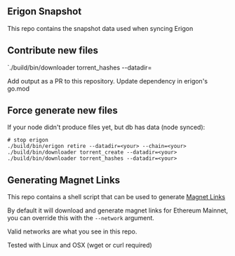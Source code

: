 ## Erigon Snapshot

This repo contains the snapshot data used when syncing Erigon

## Contribute new files

`./build/bin/downloader torrent_hashes --datadir=<your>

Add output as a PR to this repository. Update dependency in erigon's go.mod

## Force generate new files

If your node didn't produce files yet, but db has data (node synced):

```
# stop erigon
./build/bin/erigon retire --datadir=<your> --chain=<your>
./build/bin/downloader torrent_create --datadir=<your>
./build/bin/downloader torrent_hashes --datadir=<your>
```

## Generating Magnet Links

This repo contains a shell script that can be used to
generate [Magnet Links](https://en.wikipedia.org/wiki/Magnet_URI_scheme)

By default it will download and generate magnet links for Ethereum Mainnet, you can override this with the `--network`
argument.

Valid networks are what you see in this repo.

Tested with Linux and OSX (wget or curl required)
